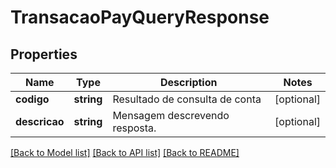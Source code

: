 # TransacaoPayQueryResponse

## Properties
Name | Type | Description | Notes
------------ | ------------- | ------------- | -------------
**codigo** | **string** | Resultado de consulta de conta | [optional] 
**descricao** | **string** | Mensagem descrevendo resposta. | [optional] 

[[Back to Model list]](../README.md#documentation-for-models) [[Back to API list]](../README.md#documentation-for-api-endpoints) [[Back to README]](../README.md)


